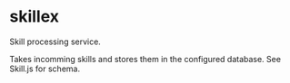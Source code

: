 # skillex

Skill processing service.

Takes incomming skills and stores them in the configured database. See Skill.js for schema.
